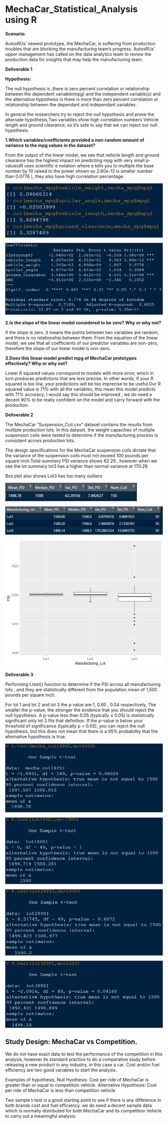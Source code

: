 # MechaCar_Statistical_Analysis using R

**Scenario:**

AutosRUs’ newest prototype, the MechaCar, is suffering from production troubles that are blocking the manufacturing team’s progress. AutosRUs’ upper management has called on the data analytics team to review the production data for insights that may help the manufacturing team.

**Deliverable 1**

**Hypothesis:**

The null hypothesis is ,there is zero percent correlation or relationship between the dependent variable(mpg) and the independent variable(s) and the alternative hypothesis is there is more than zero percent correlation or relationship between the dependant and independant variables.

In general the researchers try to reject the null hypothesis and prove the alternate hypothesis,Two variables show high correlation numbers Vehicle length and ground clearance, so it’s safe to say that we can reject our null hypothesis. 

**1.Which variables/coefficients provided a non-random amount of variance to the mpg values in the dataset?**

From the output of the linear model, we see that vehicle length and ground clearance has the highest impact on predicting mpg with very small p-values(R uses scientific e notation where e tells you to multiple the base number by 10 raised to the power shown so 2.60e-12 is smaller number than 0.0776 ), they also have high correlation percentage.

![Correlation](images/cor.PNG)

![Coefficients](images/corff_r2.PNG)
 
**2.Is the slope of the linear model considered to be zero? Why or why not?**

If the slope is zero ,it means the points between two variables are random, and there is no relationship between them. From the equation of the linear model, we see that all coefficients of our predictor variables are non-zero, therefore the slope of our linear model is non-zero. 

**3.Does this linear model predict mpg of MechaCar prototypes effectively? Why or why not?**

Lower R squared values correspond to models with more error, which in turn produces predictions that are less precise. In other words, if your R squared is too low, your predictions will be too imprecise to be useful.Our R squared value is 71% with all the variables, this mean this model predicts with 71% accuracy, I would say this should be improved , we do need a decent 90% to be really confident on the model and carry forward with the production.

**Deliverable 2**

The MechaCar “Suspension_Coil.csv” dataset contains the results from multiple production lots. In this dataset, the weight capacities of multiple suspension coils were tested to determine if the manufacturing process is consistent across production lots.

The design specifications for the MechaCar suspension coils dictate that the variance of the suspension coils must not exceed 100 pounds per square inch.Total summary PSI variance shows 62.29 , however when we see the lot summary lot3 has a higher than normal variance at 170.28.

Box plot also shows Lot3 has too many outliers 

![Total summary](images/tot_summary.PNG)

![Lot summary](images/lot_summary.PNG)

![boxplot](images/psi_boxplot.PNG)


**Deliverable 3**

Performing t.test() function to determine if the PSI across all manufacturing lots , and they are statistically different from the population mean of 1,500 pounds per square inch.

For lot 1 and lot 2 and lot 3 the p value are 1, 0.60 , 0.04 respectively, The smaller the p-value, the stronger the evidence that you should reject the null hypothesis. A p-value less than 0.05 (typically ≤ 0.05) is statistically significant only lot 3 fits that definition. If the p-value is below your threshold of significance (typically p < 0.05), you can reject the null hypothesis, but this does not mean that there is a 95% probability that the alternative hypothesis is true. 

![test population](images/ttest_pop.PNG)

![test lot 1](images/ttest_lot1.PNG)

![test lot 2](images/ttest_lot2.PNG)

![test lot 3](images/ttest_lot3.PNG)

## Study Design: MechaCar vs Competition.

We do not have exact data to test the performance of the competition in this analysis, however its standard practice to do a comparative study before releasing a new product in any industry, in this case a car. Cost and/or fuel efficiency are two good variables to start the analysis.

Examples of hypothesis, Null Hyothesis: Cost per ride of MechaCar is greater than or equal to competition vehicle. Alternative Hypothesis: Cost per ride of MechaCar is less than competition vehicle

Two sample t-test is a good starting point to see if there is any difference in both brands cost and fuel efficiency. we do need a decent sample data which is normally distributed for both MechaCar and its competition Vehicle to carry out a meaningful analysis.
